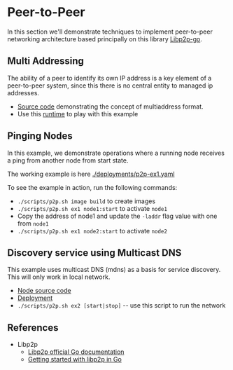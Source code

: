 # Peer-to-Peer

In this section we'll demonstrate techniques to implement peer-to-peer networking architecture based principally on this library [Libp2p-go](https://github.com/libp2p/go-libp2p).

## Multi Addressing

The ability of a peer to identify its own IP address is a key element of a peer-to-peer system, since this there is no central entity to managed ip addresses.

* [Source code](../cmd/p2p/multiaddr) demonstrating the concept of multiaddress format.
* Use this [runtime](../deployments/playground.yaml) to play with this example 

## Pinging Nodes

In this example, we demonstrate operations where a running node receives a ping from another node from start state.

The working example is here [./deployments/p2p-ex1.yaml](../deployments/p2p-ex1.yaml)

To see the example in action, run the following commands:

* `./scripts/p2p.sh image build` to create images
* `./scripts/p2p.sh ex1 node1:start` to activate `node1`
* Copy the address of node1 and update the `-laddr` flag value with one from `node1`
* `./scripts/p2p.sh ex1 node2:start` to activate `node2`

## Discovery service using Multicast DNS

This example uses multicast DNS (mdns) as a basis for service discovery. This will only work in local network.

* [Node source code](../cmd/p2p/discovery/main.go)
* [Deployment](../deployments/p2p-ex2.yaml)
* `./scripts/p2p.sh ex2 [start|stop]` -- use this script to run the network

## References

* Libp2p 
    * [Libp2p official Go documentation](https://docs.libp2p.io/guides/getting-started/go)
    * [Getting started with libp2p in Go](https://dev.to/feliperosa/getting-started-with-libp2p-in-go-4hoa)